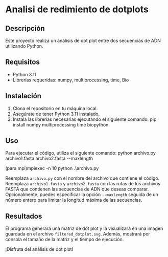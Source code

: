# Analisi de redimiento de dotplots

## Descripción
Este proyecto realiza un análisis de dot plot entre dos secuencias de ADN utilizando Python.

## Requisitos

- Python 3.11
- Librerías requeridas: numpy, multiprocessing, time, Bio

## Instalación

1. Clona el repositorio en tu máquina local.
2. Asegúrate de tener Python 3.11 instalado.
3. Instala las librerías necesarias ejecutando el siguiente comando:
pip install numpy multiprocessing time biopython

## Uso
Para ejecutar el código, utiliza el siguiente comando:
python archivo.py archivo1.fasta archivo2.fasta --maxlength

(para mpi)mpiexec -n 10 python .\archivo.py

Reemplaza `archivo.py` con el nombre del archivo que contiene el código.
Reemplaza `archivo1.fasta` y `archivo2.fasta` con las rutas de los archivos FASTA que contienen las secuencias de ADN que deseas comparar.
Opcionalmente, puedes especificar la opción `--maxlength` seguida de un número entero para limitar la longitud máxima de las secuencias.

## Resultados

El programa generará una matriz de dot plot y la visualizará en una imagen guardada en el archivo `filtered_dotplot.svg`. Además, mostrará por consola el tamaño de la matriz y el tiempo de ejecución.

¡Disfruta del análisis de dot plot!
